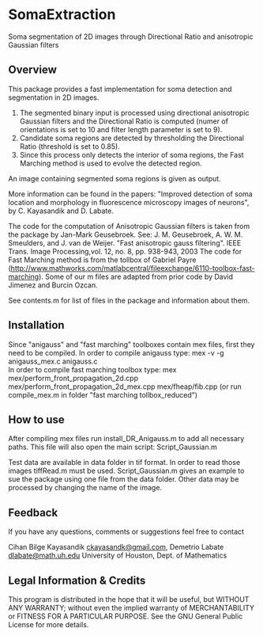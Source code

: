 # SomaExtraction

Soma segmentation of 2D images through Directional Ratio and anisotropic Gaussian filters

Overview
--------
This package provides a fast implementation for soma detection and segmentation in 2D images. 
1) The segmented binary input is processed using directional anisotropic Gaussian filters and the Directional Ratio is computed (numer of orientations is set to 10 and filter length parameter is set to 9).
2) Candidate soma regions are detected by thresholding the Directional Ratio (threshold is set to 0.85). 
3) Since this process only detects the interior of soma regions, the Fast Marching method is used to evolve the detected region. 

An image containing segmented soma regions is given as output.   

More information can be found in the papers:
"Improved detection of soma location and morphology in fluorescence microscopy images of neurons", by C. Kayasandik and D. Labate.
 
The code for the computation of Anisotropic Gaussian filters is taken from the package by Jan-Mark Geusebroek. See:
J. M. Geusebroek, A. W. M. Smeulders, and J. van de Weijer. "Fast anisotropic gauss filtering". IEEE Trans. Image Processing,vol. 12, no. 8, pp. 938-943, 2003
The code for Fast Marching method is from the tollbox of Gabriel Payre (http://www.mathworks.com/matlabcentral/fileexchange/6110-toolbox-fast-marching).
Some of our m files are adapted from prior code by David Jimenez and Burcin Ozcan.

See contents.m for list of files in the package and information about them.

Installation
------------
Since "anigauss" and "fast marching" toolboxes contain mex files, first they need to be compiled. 
In order to compile anigauss type: 
mex -v -g anigauss_mex.c anigauss.c  
In order to compile fast marching toolbox type: 
mex mex/perform_front_propagation_2d.cpp mex/perform_front_propagation_2d_mex.cpp mex/fheap/fib.cpp
(or run compile_mex.m in folder "fast marching tollbox_reduced")

How to use
--------------
After compiling mex files run install_DR_Anigauss.m to add all necessary paths. 
This file will also open the main script: Script_Gaussian.m

Test data are available in data folder in tif format. In order to read those images tiffRead.m must be used. 
Script_Gaussian.m gives an example to sue the package using one file from the data folder. Other data may be processed by changing the name of the image.
 


Feedback
--------
If you have any questions, comments or suggestions feel free to contact 

   Cihan Bilge Kayasandik <ckayasandk@gmail.com>, Demetrio Labate <dlabate@math.uh.edu>
   University of Houston, Dept. of Mathematics
   

Legal Information & Credits
---------------------------
This program is distributed in the hope that it will be useful,
but WITHOUT ANY WARRANTY; without even the implied warranty of
MERCHANTABILITY or FITNESS FOR A PARTICULAR PURPOSE.  See the
GNU General Public License for more details.


 
